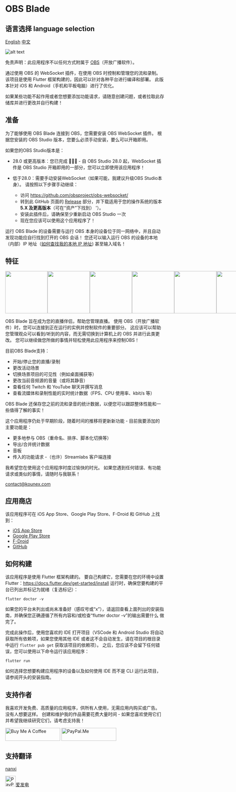 # OBS Blade

## 语言选择 language selection

[English](./README_en.md)
[中文](/README.md)

![alt text](https://assets.kounex.com/images/obs-blade/store_banner_3.png "OBS Blade Store Banner")

免责声明：此应用程序不以任何方式附属于 [OBS](https://github.com/obsproject/obs-studio)（开放广播软件）。

通过使用 OBS 的 WebSocket 插件，在使用 OBS 时控制和管理您的流和录制。 该项目是使用 Flutter 框架构建的，因此可以针对各种平台进行编译和部署。 此版本针对 iOS 和 Android（手机和平板电脑）进行了优化。

如果某些功能不起作用或者您想要添加功能请求，请随意创建问题，或者拉取此存储库并进行更改并自行构建！

## 准备

为了能够使用 OBS Blade 连接到 OBS，您需要安装 OBS WebSocket 插件。 根据您安装的 OBS Studio 版本，您要么必须手动安装，要么可以开箱即用。

如果您的OBS Studio版本是：

- 28.0 或更高版本：您已完成 🎉🎉🎉 - 自 OBS Studio 28.0 起，WebSocket 插件是 OBS Studio 开箱即用的一部分，您可以立即使用该应用程序！
- 低于28.0：需要手动安装WebSocket（如果可能，我建议升级OBS Studio本身）。 请按照以下步骤手动继续：
  
  - 访问 https://github.com/obsproject/obs-websocket/
  - 转到此 GitHub 页面的 [Release](https://github.com/obsproject/obs-websocket/releases) 部分，并下载适用于您的操作系统的版本 **5.X 及更高版本**（可在“资产”下找到） '）。
  - 安装此插件后，请确保至少重新启动 OBS Studio 一次
  - 现在您应该可以使用这个应用程序了！

运行 OBS Blade 的设备需要与运行 OBS 本身的设备位于同一网络中，并且自动发现功能应自行找到打开的 OBS 会话！ 您还可以输入运行 OBS 的设备的本地（内部）IP 地址（[如何查找我的本地 IP 地址](https://www.whatismybrowser.com/detect/what-is-my-local-ip-address )) 甚至输入域名！

## 特征

<div align="center">
  <div style="display: flex; align-items: flex-start;">
    <img src="https://assets.kounex.com/images/obs-blade/iphone_1.png" width="134">
    <img src="https://assets.kounex.com/images/obs-blade/iphone_2.png" width="134">
    <img src="https://assets.kounex.com/images/obs-blade/iphone_3.png" width="134">
    <img src="https://assets.kounex.com/images/obs-blade/iphone_4.png" width="134">
    <img src="https://assets.kounex.com/images/obs-blade/iphone_5.png" width="134">
    <img src="https://assets.kounex.com/images/obs-blade/iphone_6.png" width="134">
  </div>
</div>

OBS Blade 旨在成为您的直播伴侣，帮助您管理直播。 使用 OBS（开放广播软件）时，您可以连接到正在运行的实例并控制软件的重要部分。 这应该可以帮助您管理观众可以看到/听到的内容，而无需切换到计算机上的 OBS 并进行此类更改。 您可以继续做您所做的事情并轻松使用此应用程序来控制OBS！

目前OBS Blade支持：

- 开始/停止您的直播/录制
- 更改活动场景
- 切换场景项目的可见性（例如桌面捕获等）
- 更改当前音频源的音量（或将其静音）
- 查看任何 Twitch 和 YouTube 聊天并撰写消息
- 查看流媒体和录制性能的实时统计数据（FPS、CPU 使用率、kbit/s 等）

OBS Blade 还保存您之前的流和录音的统计数据，以便您可以跟踪整体性能和一些值得了解的事实！

这个应用程序仍处于早期阶段，随着时间的推移将更新新功能 - 目前我要添加的主要功能是：

- 更多地参与 OBS（重命名、排序、脚本化切换等）
- 导出/合并统计数据
- 音板
- 传入的功能请求
  -（也许）Streamlabs 客户端连接

我希望您在使用这个应用程序时度过愉快的时光。 如果您遇到任何错误、有功能请求或类似的事情，请随时与我联系！

contact@kounex.com

## 应用商店

该应用程序可在 iOS App Store、Google Play Store、F-Droid 和 GitHub 上找到：

- [iOS App Store](https://apps.apple.com/de/app/obs-blade/id1523915884?l=en)
- [Google Play Store](https://play.google.com/store/apps/details?id=com.kounex.obsBlade)
- [F-Droid](https://f-droid.org/packages/com.kounex.obsBlade/)
- [GitHub](https://github.com/Kounex/obs_blade/releases/latest)

## 如何构建

该应用程序是使用 Flutter 框架构建的。 要自己构建它，您需要在您的环境中设置
Flutter：https://docs.flutter.dev/get-started/install
运行时，确保您要构建的平台已列出并标记为就绪（复选标记）：

```
flutter doctor -v
```

如果您的平台未列出或尚未准备好（感叹号或“x”），请返回查看上面列出的安装指南，并确保您正确遵循了所有内容和/或检查“flutter doctor -v”的输出需要什么 做完了。

完成此操作后，使用您喜欢的 IDE 打开项目（VSCode 和 Android Studio 将自动获取所有依赖项，如果您使用其他 IDE 或者这不会自动发生，请在项目的根目录中运行 `flutter pub get` 获取该项目的依赖项）。 之后，您应该不会留下任何错误，您可以使用以下命令运行该应用程序：

```
flutter run
```

如何选择您想要构建应用程序的设备以及如何使用 IDE 而不是 CLI 运行此项目，请参阅开头的安装指南。

## 支持作者

我喜欢开发免费、高质量的应用程序，供所有人使用，无需应用内购买或广告。 没有人想要这样。 创建和维护我的作品需要花费大量时间 - 如果您喜欢使用它们并希望我继续研究它们，请考虑支持我！

<a href="https://www.buymeacoffee.com/Kounex" target="_blank"><img src="https://cdn.buymeacoffee.com/buttons/default-orange.png" alt="Buy Me A Coffee" height="41" width="174"></a>
<a href="https://paypal.me/Kounex" target="_blank"><img src="https://assets.kounex.com/images/general/paypal-me-logo.png" alt="PayPal.Me" height="41"  width="174"></a>

## 支持翻译

[nanxi](https://github.com/babynanxi)
</br>

<a href="https://afdian.net/a/babynanxi" target="_blank"><img src="https://static.afdiancdn.com/static/img/logo/logo.png" alt="PayPal.Me" height="33"  width="33">爱发电</a>





